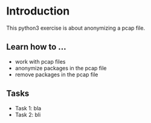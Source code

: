 # Introduction
This python3 exercise is about anonymizing a pcap file. 

## Learn how to ...
 - work with pcap files
 - anonymize packages in the pcap file 
 - remove packages in the pcap file

## Tasks
* Task 1: bla
* Task 2: bli


